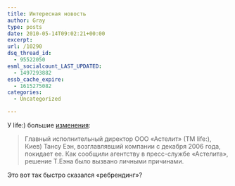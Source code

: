 ```yaml
---
title: Интересная новость
author: Gray
type: posts
date: 2010-05-14T09:02:21+00:00
excerpt:
url: /10290
dsq_thread_id:
  - 95522050
esml_socialcount_LAST_UPDATED:
  - 1497293882
essb_cache_expire:
  - 1615275082
categories:
  - Uncategorized

---
```








У&nbsp;life:) б&#65279;ольшие [изменения][1]:

> Главный исполнительный директор <nobr>ООО &laquo;Астелит&raquo;</nobr> (ТМ&nbsp;life:), Киев) Тансу Еэн, возглавлявший компании с&nbsp;декабря 2006 года, покидает ее. Как сообщили агентству в&nbsp;<nobr>пресс-службе</nobr> &laquo;Астелита&raquo;, решение Т.Еэна было вызвано личными причинами.

Это вот так быстро сказался &laquo;ребрендинг&raquo;?

 [1]: http://www.interfax.com.ua/rus/eco/38781/